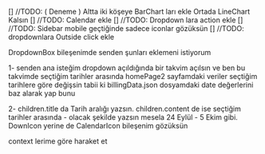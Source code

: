 [] //TODO: ( Deneme ) Altta iki köşeye BarChart ları ekle Ortada LineChart Kalsın
[] //TODO: Calendar ekle
[] //TODO: Dropdown lara action ekle
[] //TODO: Sidebar mobile geçtiğinde sadece iconlar gözüksün
[] //TODO: dropdownlara Outside click ekle

DropdownBox bileşenimde senden şunları eklemeni istiyorum

1- senden ana isteğim dropdown açıldığında bir takvim açılsın ve ben bu takvimde seçtiğim tarihler arasında homePage2 sayfamdaki veriler seçtiğim tarihlere göre değişsin tabii ki billingData.json dosyamdaki date değerlerini baz alarak yap bunu

2- children.title da Tarih aralığı yazsın. children.content de ise seçtiğim tarihler arasında - olacak şekilde yazsın mesela 24 Eylül - 5 Ekim gibi. DownIcon yerine de CalendarIcon bileşenim gözüksün

context lerime göre haraket et
